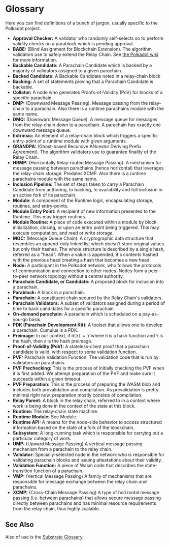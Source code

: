 # Glossary

Here you can find definitions of a bunch of jargon, usually specific to the Polkadot project.

- **Approval Checker:** A validator who randomly self-selects so to perform validity checks on a parablock which is pending approval.
- **BABE:** (Blind Assignment for Blockchain Extension). The algorithm validators use to safely extend the Relay Chain. See [the Polkadot wiki][0] for more information.
- **Backable Candidate:** A Parachain Candidate which is backed by a majority of validators assigned to a given parachain.
- **Backed Candidate:** A Backable Candidate noted in a relay-chain block
- **Backing:** A set of statements proving that a Parachain Candidate is backable.
- **Collator:** A node who generates Proofs-of-Validity (PoV) for blocks of a specific parachain.
- **DMP:** (Downward Message Passing). Message passing from the relay-chain to a parachain. Also there is a runtime parachains module with the same name.
- **DMQ:** (Downward Message Queue). A message queue for messages from the relay-chain down to a parachain. A parachain has
exactly one downward message queue.
- **Extrinsic:** An element of a relay-chain block which triggers a specific entry-point of a runtime module with given arguments.
- **GRANDPA:** (Ghost-based Recursive ANcestor Deriving Prefix Agreement). The algorithm validators use to guarantee finality of the Relay Chain.
- **HRMP:** (Horizontally Relay-routed Message Passing). A mechanism for message passing between parachains (hence horizontal) that leverages the relay-chain storage. Predates XCMP. Also there is a runtime parachains module with the same name.
- **Inclusion Pipeline:** The set of steps taken to carry a Parachain Candidate from authoring, to backing, to availability and full inclusion in an active fork of its parachain.
- **Module:** A component of the Runtime logic, encapsulating storage, routines, and entry-points.
- **Module Entry Point:** A recipient of new information presented to the Runtime. This may trigger routines.
- **Module Routine:** A piece of code executed within a module by block initialization, closing, or upon an entry point being triggered. This may execute computation, and read or write storage.
- **MQC:** (Message Queue Chain). A cryptographic data structure that resembles an append-only linked list which doesn't store original values but only their hashes. The whole structure is described by a single hash, referred as a "head". When a value is appended, it's contents hashed with the previous head creating a hash that becomes a new head.
- **Node:** A participant in the Polkadot network, who follows the protocols of communication and connection to other nodes. Nodes form a peer-to-peer network topology without a central authority.
- **Parachain Candidate, or Candidate:** A proposed block for inclusion into a parachain.
- **Parablock:** A block in a parachain.
- **Parachain:** A constituent chain secured by the Relay Chain's validators.
- **Parachain Validators:** A subset of validators assigned during a period of time to back candidates for a specific parachain
- **On-demand parachain:** A parachain which is scheduled on a pay-as-you-go basis.
- **PDK (Parachain Development Kit):** A toolset that allows one to develop a parachain. Cumulus is a PDK.
- **Preimage:** In our context, if `H(X) = Y` where `H` is a hash function and `Y` is the hash, then `X` is the hash preimage.
- **Proof-of-Validity (PoV):** A stateless-client proof that a parachain candidate is valid, with respect to some validation function.
- **PVF:** Parachain Validation Function. The validation code that is run by validators on parachains.
- **PVF Prechecking:** This is the process of initially checking the PVF when it is first added. We attempt preparation of the PVF and make sure it succeeds within a given timeout.
- **PVF Preparation:** This is the process of preparing the WASM blob and includes both prevalidation and compilation. As prevalidation is pretty minimal right now, preparation mostly consists of compilation.
- **Relay Parent:** A block in the relay chain, referred to in a context where work is being done in the context of the state at this block.
- **Runtime:** The relay-chain state machine.
- **Runtime Module:** See Module.
- **Runtime API:** A means for the node-side behavior to access structured information based on the state of a fork of the blockchain.
- **Subsystem:** A long-running task which is responsible for carrying out a particular category of work.
- **UMP:** (Upward Message Passing) A vertical message passing mechanism from a parachain to the relay chain.
- **Validator:** Specially-selected node in the network who is responsible for validating parachain blocks and issuing attestations about their validity.
- **Validation Function:** A piece of Wasm code that describes the state-transition function of a parachain.
- **VMP:** (Vertical Message Passing) A family of mechanisms that are responsible for message exchange between the relay chain and parachains.
- **XCMP:** (Cross-Chain Message Passing) A type of horizontal message passing (i.e. between parachains) that allows secure message passing directly between parachains and has minimal resource requirements from the relay chain, thus highly scalable.

## See Also

Also of use is the [Substrate Glossary](https://substrate.dev/docs/en/knowledgebase/getting-started/glossary).

[0]: https://wiki.polkadot.network/docs/learn-consensus
